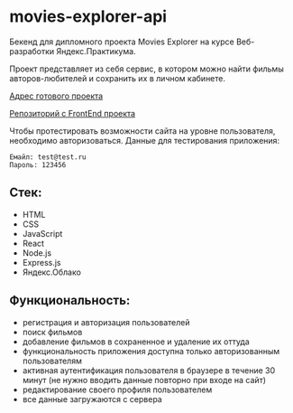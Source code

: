 # movies-explorer-api
Бекенд для дипломного проекта Movies Explorer на курсе Веб-разработки Яндекс.Практикума.

Проект представляет из себя сервис, в котором можно найти фильмы авторов-любителей и сохранить их в личном кабинете.

[Адрес готового проекта](https://snv-project-movies.ru)

[Репозиторий с FrontEnd проекта](https://github.com/NikitaSavchuk97/movies-explorer-frontend)

Чтобы протестировать возможности сайта на уровне пользователя, необходимо авторизоваться.
Данные для тестирования приложения:
```
Емайл: test@test.ru
Пароль: 123456
```

## Стек:
- HTML
- CSS
- JavaScript
- React
- Node.js
- Express.js
- Яндекс.Облако

## Функциональность:
- регистрация и авторизация пользователей
- поиск фильмов
- добавление фильмов в сохраненное и удаление их оттуда
- функциональность приложения доступна только авторизованным пользователям
- активная аутентификация пользователя в браузере в течение 30 минут (не нужно вводить данные повторно при входе на сайт)
- редактирование своего профиля пользователем
- все данные загружаются с сервера
